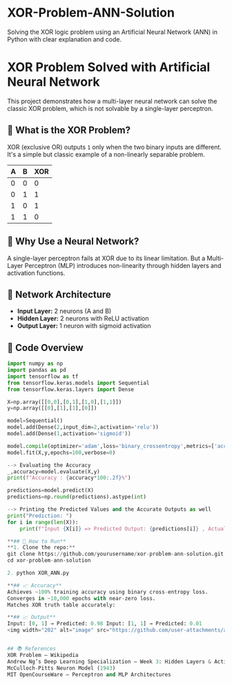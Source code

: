 # XOR-Problem-ANN-Solution
Solving the XOR logic problem using an Artificial Neural Network (ANN) in Python with clear explanation and code.
# XOR Problem Solved with Artificial Neural Network

This project demonstrates how a multi-layer neural network can solve the classic XOR problem, which is not solvable by a single-layer perceptron.

## 🧠 What is the XOR Problem?

XOR (exclusive OR) outputs `1` only when the two binary inputs are different. It's a simple but classic example of a non-linearly separable problem.

| A | B | XOR |
|---|---|-----|
| 0 | 0 |  0  |
| 0 | 1 |  1  |
| 1 | 0 |  1  |
| 1 | 1 |  0  |

## 🤔 Why Use a Neural Network?

A single-layer perceptron fails at XOR due to its linear limitation. But a Multi-Layer Perceptron (MLP) introduces non-linearity through hidden layers and activation functions.

## 🧱 Network Architecture

- **Input Layer:** 2 neurons (A and B)
- **Hidden Layer:** 2 neurons with ReLU activation
- **Output Layer:** 1 neuron with sigmoid activation

## 🧾 Code Overview

```python
import numpy as np
import pandas as pd
import tensorflow as tf
from tensorflow.keras.models import Sequential
from tensorflow.keras.layers import Dense

X=np.array([[0,0],[0,1],[1,0],[1,1]])
y=np.array([[0],[1],[1],[0]])

model=Sequential()
model.add(Dense(2,input_dim=2,activation='relu'))
model.add(Dense(1,activation='sigmoid'))

model.compile(optimizer='adam',loss='binary_crossentropy',metrics=['accuracy'])
model.fit(X,y,epochs=100,verbose=0)

--> Evaluating the Accuracy
_,accuracy=model.evaluate(X,y)
print(f"Accuracy : {accuracy*100:.2f}%")

predictions=model.predict(X)
predictions=np.round(predictions).astype(int)

--> Printing the Predicted Values and the Accurate Outputs as well
print("Prediction: ")
for i in range(len(X)):
    print(f"Input {X[i]} => Predicted Output: {predictions[i]} , Actual Output: {y[i]}")

**## 🔧 How to Run**
**1. Clone the repo:**
git clone https://github.com/yourusername/xor-problem-ann-solution.git
cd xor-problem-ann-solution

2. python XOR_ANN.py

**## 📈 Accuracy**
Achieves ~100% training accuracy using binary cross-entropy loss.
Converges in ~10,000 epochs with near-zero loss.
Matches XOR truth table accurately:

**## 📈 Output**
Input: [0, 1] → Predicted: 0.98 Input: [1, 1] → Predicted: 0.01
<img width="202" alt="image" src="https://github.com/user-attachments/assets/306cc79d-9a33-4326-b33c-d925f5a9ce74" />


## 📚 References
XOR Problem – Wikipedia
Andrew Ng’s Deep Learning Specialization – Week 3: Hidden Layers & Activation Functions
McCulloch-Pitts Neuron Model (1943)
MIT OpenCourseWare – Perceptron and MLP Architectures

